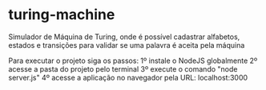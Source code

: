 # turing-machine

Simulador de Máquina de Turing, onde é possível cadastrar alfabetos, estados e transições para validar se uma palavra é aceita pela máquina

Para executar o projeto siga os passos:
1º instale o NodeJS globalmente
2º acesse a pasta do projeto pelo terminal
3º execute o comando "node server.js"
4º acesse a aplicação no navegador pela URL: localhost:3000

